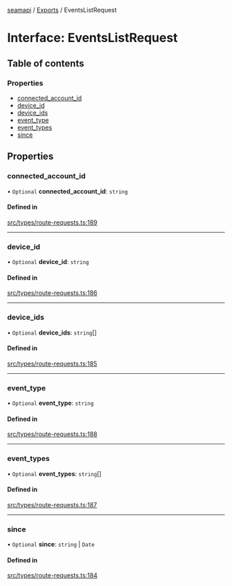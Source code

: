 [seamapi](../README.md) / [Exports](../modules.md) / EventsListRequest

# Interface: EventsListRequest

## Table of contents

### Properties

- [connected\_account\_id](EventsListRequest.md#connected_account_id)
- [device\_id](EventsListRequest.md#device_id)
- [device\_ids](EventsListRequest.md#device_ids)
- [event\_type](EventsListRequest.md#event_type)
- [event\_types](EventsListRequest.md#event_types)
- [since](EventsListRequest.md#since)

## Properties

### connected\_account\_id

• `Optional` **connected\_account\_id**: `string`

#### Defined in

[src/types/route-requests.ts:189](https://github.com/seamapi/javascript/blob/main/src/types/route-requests.ts#L189)

___

### device\_id

• `Optional` **device\_id**: `string`

#### Defined in

[src/types/route-requests.ts:186](https://github.com/seamapi/javascript/blob/main/src/types/route-requests.ts#L186)

___

### device\_ids

• `Optional` **device\_ids**: `string`[]

#### Defined in

[src/types/route-requests.ts:185](https://github.com/seamapi/javascript/blob/main/src/types/route-requests.ts#L185)

___

### event\_type

• `Optional` **event\_type**: `string`

#### Defined in

[src/types/route-requests.ts:188](https://github.com/seamapi/javascript/blob/main/src/types/route-requests.ts#L188)

___

### event\_types

• `Optional` **event\_types**: `string`[]

#### Defined in

[src/types/route-requests.ts:187](https://github.com/seamapi/javascript/blob/main/src/types/route-requests.ts#L187)

___

### since

• `Optional` **since**: `string` \| `Date`

#### Defined in

[src/types/route-requests.ts:184](https://github.com/seamapi/javascript/blob/main/src/types/route-requests.ts#L184)
